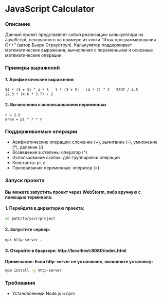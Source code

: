 # JavaScript Calculator

### Описание
Данный проект представляет собой реализацию калькулятора на JavaScript, основанного на примере из книги "Язык программирования C++" (автор Бьерн Страуструп). Калькулятор поддерживает математические выражения, вычисления с переменными и основные математические операции.

### Примеры выражений

#### 1. Арифметические выражения:
```plaintext
34 * (3 + 3) ^ 4 * 3 - 1 * (3 + 5) - (4 * 2) ^ 2 - 2897 / 4.5
12.3 * (4.6 * 3.7) / 2
```
#### 2. Вычисления с использованием переменных
```plaintext
r = 2.5
area = pi * r * r
```

### Поддерживаемые операции

 - Арифметические операции: сложение (+), вычитание (-), умножение (*), деление (/)
 - Возведение в степень: оператор (^)
 - Использование скобок: для группировки операций
 - Константы: pi, e
 - Присваивание переменных: оператор (=)

### Запуск проекта

#### Вы можете запустить проект через WebStorm, либо вручную с помощью терминала:

#### 1. Перейдите в директорию проекта:

```bash
cd path/to/your/project
```

#### 2. Запустите сервер:
```bash
npx http-server .
```
#### 3. Откройте в браузере: http://localhost:8080/index.html

**Примечание: Если http-server не установлен, выполните установку:**
```bash
npm install -g http-server
```

### Требования
 - Установленный Node.js и npm